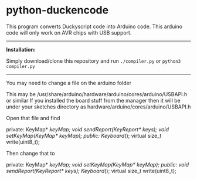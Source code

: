# python-duckencode

This program converts Duckyscript code into Arduino code. This arduino code will only work on AVR chips with USB support.

----

**Installation:**

Simply download/clone this repository and run `./compiler.py` or `python3 compiler.py`

---

You may need to change a file on the arduino folder

This may be /usr/share/arduino/hardware/arduino/cores/arduino/USBAPI.h or similar
If you installed the board stuff from the manager then it will be under your sketches directory as hardware/arduino/cores/arduino/USBAPI.h

Open that file and find

private:
    KeyMap* _keyMap;
    void sendReport(KeyReport* keys);
    void setKeyMap(KeyMap* keyMap);
public:
    Keyboard_();
    virtual size_t write(uint8_t);

Then change that to

private:
KeyMap* _keyMap;
void setKeyMap(KeyMap* keyMap);
public:
void sendReport(KeyReport* keys);
Keyboard_();
virtual size_t write(uint8_t);

